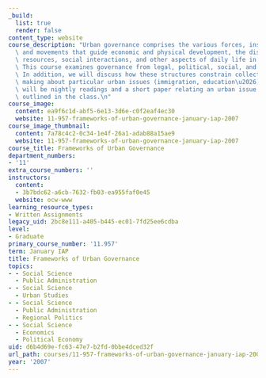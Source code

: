 ```yaml
---
_build:
  list: true
  render: false
content_type: website
course_description: "Urban governance comprises the various forces, institutions,\
  \ and movements that guide economic and physical development, the distribution of\
  \ resources, social interactions, and other aspects of daily life in urban areas.\
  \ This course examines governance from legal, political, social, and economic perspectives.\
  \ In addition, we will discuss how these structures constrain collective decision\
  \ making about particular urban issues (immigration, education\u2026). Assignments\
  \ will be nightly readings and a short paper relating an urban issue to the frameworks\
  \ outlined in the class.\n"
course_image:
  content: ea9f6c1d-abf5-6e13-3d6e-c0f2eaf4ec30
  website: 11-957-frameworks-of-urban-governance-january-iap-2007
course_image_thumbnail:
  content: 7a78c4c2-0c34-1e4f-26a1-adab88a15ae9
  website: 11-957-frameworks-of-urban-governance-january-iap-2007
course_title: Frameworks of Urban Governance
department_numbers:
- '11'
extra_course_numbers: ''
instructors:
  content:
  - 3b7bdc62-a6cb-7632-fb03-ea955faf0e45
  website: ocw-www
learning_resource_types:
- Written Assignments
legacy_uid: 2bc8e111-a405-b445-ec01-7fd25ee6cdba
level:
- Graduate
primary_course_number: '11.957'
term: January IAP
title: Frameworks of Urban Governance
topics:
- - Social Science
  - Public Administration
- - Social Science
  - Urban Studies
- - Social Science
  - Public Administration
  - Regional Politics
- - Social Science
  - Economics
  - Political Economy
uid: d6b4d69e-fc63-47e7-b2fd-0bbe4dced32f
url_path: courses/11-957-frameworks-of-urban-governance-january-iap-2007
year: '2007'
---
```

